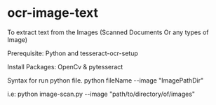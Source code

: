 # ocr-image-text
To extract text from the Images (Scanned Documents Or any types of Image)

Prerequisite:
Python and
tesseract-ocr-setup

Install Packages:
OpenCv & pytesseract

Syntax for run python file.
python fileName --image "ImagePathDir"

i.e: 
python image-scan.py --image "path/to/directory/of/images"
